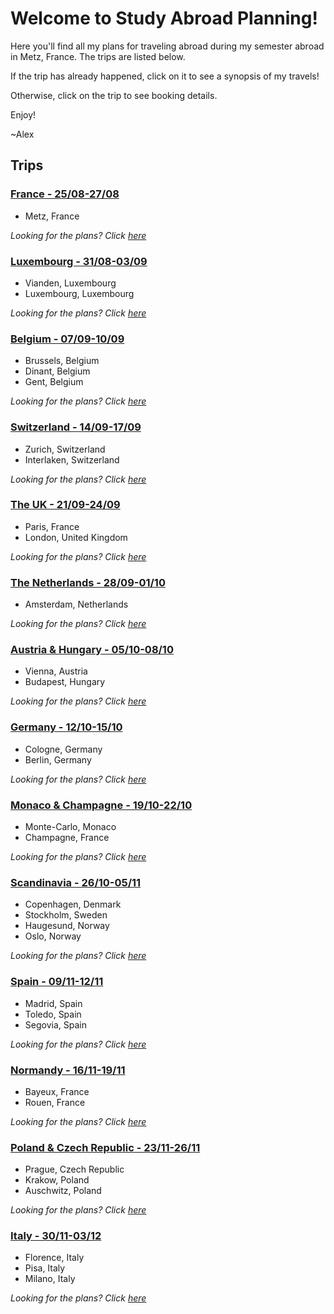 # Welcome to Study Abroad Planning!
Here you'll find all my plans for traveling abroad during my semester abroad in Metz, France. The trips are listed below.

If the trip has already happened, click on it to see a synopsis of my travels!

Otherwise, click on the trip to see booking details.

Enjoy!

~Alex

## Trips
### [France - 25/08-27/08](https://alexhrao.github.io/TravelPlans/trips/01/Summary.html "France")
- Metz, France

_Looking for the plans? Click [here](https://alexhrao.github.io/TravelPlans/trips/01/Details.html "Details")_

### [Luxembourg - 31/08-03/09](https://alexhrao.github.io/TravelPlans/trips/02/Summary.html "Luxembourg")
- Vianden, Luxembourg
- Luxembourg, Luxembourg

_Looking for the plans? Click [here](https://alexhrao.github.io/TravelPlans/trips/02/Details.html "Details")_

### [Belgium - 07/09-10/09](https://alexhrao.github.io/TravelPlans/trips/03/Summary.html "Belgium")
- Brussels, Belgium
- Dinant, Belgium
- Gent, Belgium

_Looking for the plans? Click [here](https://alexhrao.github.io/TravelPlans/trips/03/Details.html "Details")_

### [Switzerland - 14/09-17/09](https://alexhrao.github.io/TravelPlans/trips/04/Summary.html "Switzerland")
- Zurich, Switzerland
- Interlaken, Switzerland

_Looking for the plans? Click [here](https://alexhrao.github.io/TravelPlans/trips/04/Details.html "Details")_

### [The UK - 21/09-24/09](https://alexhrao.github.io/TravelPlans/trips/05/Summary.html "The United Kingdom")
- Paris, France
- London, United Kingdom

_Looking for the plans? Click [here](https://alexhrao.github.io/TravelPlans/trips/05/Details.html "Details")_

### [The Netherlands - 28/09-01/10](https://alexhrao.github.io/TravelPlans/trips/06/Summary.html "The Netherlands")
- Amsterdam, Netherlands

_Looking for the plans? Click [here](https://alexhrao.github.io/TravelPlans/trips/06/Details.html "Details")_

### [Austria & Hungary - 05/10-08/10](https://alexhrao.github.io/TravelPlans/trips/07/Summary.html "Austria & Hungary")
- Vienna, Austria
- Budapest, Hungary

_Looking for the plans? Click [here](https://alexhrao.github.io/TravelPlans/trips/07/Details.html "Details")_

### [Germany - 12/10-15/10](https://alexhrao.github.io/TravelPlans/trips/08/Summary.html "Germany")
- Cologne, Germany
- Berlin, Germany

_Looking for the plans? Click [here](https://alexhrao.github.io/TravelPlans/trips/08/Details.html "Details")_

### [Monaco & Champagne - 19/10-22/10](https://alexhrao.github.io/TravelPlans/trips/09/Summary.html "Monaco & Champagne")
- Monte-Carlo, Monaco
- Champagne, France

_Looking for the plans? Click [here](https://alexhrao.github.io/TravelPlans/trips/09/Details.html "Details")_

### [Scandinavia - 26/10-05/11](https://alexhrao.github.io/TravelPlans/trips/10/Summary.html "Scandinavia")
- Copenhagen, Denmark
- Stockholm, Sweden
- Haugesund, Norway
- Oslo, Norway

_Looking for the plans? Click [here](https://alexhrao.github.io/TravelPlans/trips/10/Details.html "Details")_
  
### [Spain - 09/11-12/11](https://alexhrao.github.io/TravelPlans/trips/11/Summary.html "Spain")
- Madrid, Spain
- Toledo, Spain
- Segovia, Spain

_Looking for the plans? Click [here](https://alexhrao.github.io/TravelPlans/trips/11/Details.html "Details")_
  
### [Normandy - 16/11-19/11](https://alexhrao.github.io/TravelPlans/trips/12/Summary.html "Normandy")
- Bayeux, France
- Rouen, France

_Looking for the plans? Click [here](https://alexhrao.github.io/TravelPlans/trips/12/Details.html "Details")_
    
### [Poland & Czech Republic - 23/11-26/11](https://alexhrao.github.io/TravelPlans/trips/13/Details.html "Poland & Czech Republic")
- Prague, Czech Republic
- Krakow, Poland
- Auschwitz, Poland

_Looking for the plans? Click [here](https://alexhrao.github.io/TravelPlans/trips/13/Details.html "Details")_

### [Italy - 30/11-03/12](https://alexhrao.github.io/TravelPlans/trips/14/Details.html "Italy")
- Florence, Italy
- Pisa, Italy
- Milano, Italy

_Looking for the plans? Click [here](https://alexhrao.github.io/TravelPlans/trips/14/Details.html "Details")_
